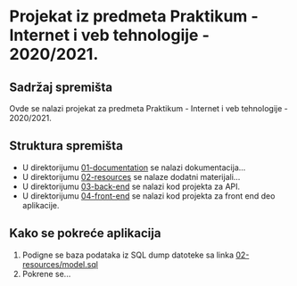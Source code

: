 # Projekat iz predmeta Praktikum - Internet i veb tehnologije - 2020/2021.

## Sadržaj spremišta

Ovde se nalazi projekat za predmeta Praktikum - Internet i veb tehnologije - 2020/2021.

## Struktura spremišta

* U direktorijumu [01-documentation](./01-documentation) se nalazi dokumentacija...
* U direktorijumu [02-resources](./02-resources) se nalaze dodatni materijali...
* U direktorijumu [03-back-end](./03-back-end) se nalazi kod projekta za API.
* U direktorijumu [04-front-end](./03-front-end) se nalazi kod projekta za front end deo aplikacije.

## Kako se pokreće aplikacija

1. Podigne se baza podataka iz SQL dump datoteke sa linka [02-resources/model.sql](./02-resources/model.sql)
2. Pokrene se...
